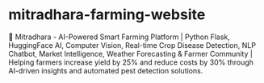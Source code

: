 # mitradhara-farming-website
🌱 Mitradhara - AI-Powered Smart Farming Platform | Python Flask, HuggingFace AI, Computer Vision, Real-time Crop Disease Detection, NLP Chatbot, Market Intelligence, Weather Forecasting &amp; Farmer Community | Helping farmers increase yield by 25% and reduce costs by 30% through AI-driven insights and automated pest detection solutions.
